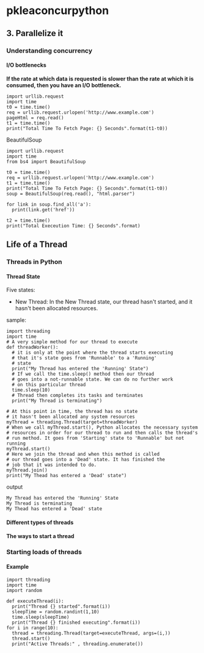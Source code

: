 # pkleaconcurpython

## 3. Parallelize it
### Understanding concurrency

#### I/O bottlenecks
__If the rate at which data is requested is slower than the rate at which it is consumed, then you have an I/O bottleneck.__
```
import urllib.request
import time
t0 = time.time()
req = urllib.request.urlopen('http://www.example.com')
pageHtml = req.read()
t1 = time.time()
print("Total Time To Fetch Page: {} Seconds".format(t1-t0))
```

BeautifulSoup
```
import urllib.request
import time
from bs4 import BeautifulSoup

t0 = time.time()
req = urllib.request.urlopen('http://www.example.com')
t1 = time.time()
print("Total Time To Fetch Page: {} Seconds".format(t1-t0))
soup = BeautifulSoup(req.read(), "html.parser")

for link in soup.find_all('a'):
  print(link.get('href'))

t2 = time.time()
print("Total Execeution Time: {} Seconds".format)
```

## Life of a Thread
### Threads in Python
#### Thread State
Five states:
- New Thread: In the New Thread state, our thread hasn't started, and it hasn't been allocated resources. 

sample:
```
import threading
import time
# A very simple method for our thread to execute
def threadWorker():
  # it is only at the point where the thread starts executing
  # that it's state goes from 'Runnable' to a 'Running'
  # state
  print("My Thread has entered the 'Running' State")
  # If we call the time.sleep() method then our thread
  # goes into a not-runnable state. We can do no further work
  # on this particular thread
  time.sleep(10)
  # Thread then completes its tasks and terminates
  print("My Thread is terminating")

# At this point in time, the thread has no state
# it hasn't been allocated any system resources
myThread = threading.Thread(target=threadWorker)
# When we call myThread.start(), Python allocates the necessary system 
# resources in order for our thread to run and then calls the thread's
# run method. It goes from 'Starting' state to 'Runnable' but not running 
myThread.start()
# Here we join the thread and when this method is called
# our thread goes into a 'Dead' state. It has finished the
# job that it was intended to do.
myThread.join()
print("My Thead has entered a 'Dead' state")
```


output
```
My Thread has entered the 'Running' State
My Thread is terminating
My Thead has entered a 'Dead' state
```
#### Different types of threads

#### The ways to start a thread


### Starting loads of threads
#### Example
```
import threading
import time
import random

def executeThread(i):
  print("Thread {} started".format(i))
  sleepTime = random.randint(1,10)
  time.sleep(sleepTime)
  print("Thread {} finished executing".format(i))
for i in range(10):
  thread = threading.Thread(target=executeThread, args=(i,))
  thread.start()
  print("Active Threads:" , threading.enumerate())
```

